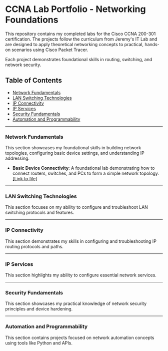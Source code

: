 # CCNA Lab Portfolio - Networking Foundations

This repository contains my completed labs for the Cisco CCNA 200-301 certification. The projects follow the curriculum from Jeremy's IT Lab and are designed to apply theoretical networking concepts to practical, hands-on scenarios using Cisco Packet Tracer.

Each project demonstrates foundational skills in routing, switching, and network security.

## Table of Contents
- [Network Fundamentals](#network-fundamentals)
- [LAN Switching Technologies](#lan-switching-technologies)
- [IP Connectivity](#ip-connectivity)
- [IP Services](#ip-services)
- [Security Fundamentals](#security-fundamentals)
- [Automation and Programmability](#automation-and-programmability)

***

### Network Fundamentals

This section showcases my foundational skills in building network topologies, configuring basic device settings, and understanding IP addressing.

- **Basic Device Connectivity**: A foundational lab demonstrating how to connect routers, switches, and PCs to form a simple network topology. [[Link to file]](network-fundamentals/Day%2002%20Lab%20-%20Connecting%20Devices.pkt)

***

### LAN Switching Technologies

This section focuses on my ability to configure and troubleshoot LAN switching protocols and features.


***

### IP Connectivity

This section demonstrates my skills in configuring and troubleshooting IP routing protocols and paths.



***

### IP Services

This section highlights my ability to configure essential network services.



***

### Security Fundamentals

This section showcases my practical knowledge of network security principles and device hardening.



***

### Automation and Programmability

This section contains projects focused on network automation concepts using tools like Python and APIs.


